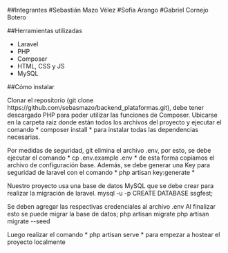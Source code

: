 ##Integrantes
#Sebastián Mazo Vélez
#Sofia Arango
#Gabriel Cornejo Botero

##Herramientas utilizadas
<ul>
    <li>Laravel</li>
    <li>PHP</li>
    <li>Composer</li>
    <li>HTML, CSS y JS</li>
    <li>MySQL</li>
</ul>

##Cómo instalar
<p>Clonar el repositorio (git clone https://github.com/sebasmazo/backend_plataformas.git), debe tener descargado PHP para poder utilizar las funciones de Composer. Ubicarse en la carpeta raiz donde están todos los archivos del proyecto y ejecutar el comando * composer install * para instalar todas las dependencias necesarias.</p>

<p>Por medidas de seguridad, git elimina el archivo .env, por esto, se debe ejecutar el comando * cp .env.example .env * de esta forma copiamos el archivo de configuración base. Además, se debe generar una Key para seguridad de laravel con el comando * php artisan key:generate * </p>

<p>Nuestro proyecto usa una base de datos MySQL que se debe crear para realizar la migración de laravel.
    mysql -u -p
    CREATE DATABASE ssgfest;

Se deben agregar las respectivas credenciales al archivo .env Al finalizar esto se puede migrar la base de datos;
    php artisan migrate 
    php artisan migrate --seed

Luego realizar el comando * php artisan serve * para empezar a hostear el proyecto localmente
</p>